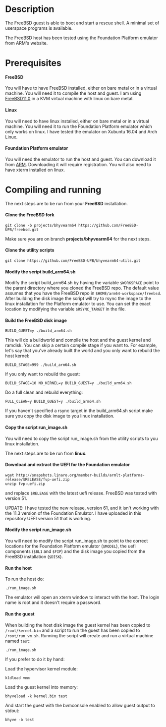

# Description

The FreeBSD guest is able to boot and start a rescue shell. A minimal set of userspace programs is available.

The FreeBSD host has been tested using the Foundation Platform emulator from ARM's website.


# Prerequisites

#### FreeBSD

You will have to have FreeBSD installed, either on bare metal or in a virtual machine. You will need it to compile the host and guest. I am using [FreeBSD11.0](https://www.freebsd.org/releases/11.0R/announce.html) in a KVM virtual machine with linux on bare metal.

#### Linux

You will need to have linux installed, either on bare metal or in a virtual machine. You will need it to run the Foundation Platform emulator which only works on linux. I have tested the emulator on Xubuntu 16.04 and Arch Linux.

#### Foundation Platform emulator

You will need the emulator to run the host and guest. You can download it from [ARM](https://silver.arm.com/browse/FM00A). Downloading it will require registration. You will also need to have xterm installed on linux.


# Compiling and running

The next steps are to be run from your **FreeBSD** installation.

#### Clone the FreeBSD fork

```
git clone -b projects/bhyvearm64 https://github.com/FreeBSD-UPB/freebsd.git
```

Make sure you are on branch **projects/bhyvearm64** for the next steps.

#### Clone the utility scripts

```
git clone https://github.com/FreeBSD-UPB/bhyvearm64-utils.git
```

#### Modify the script build_arm64.sh

Modify the script build_arm64.sh by having the variable `$WORKSPACE` point to the parent directory where you cloned the FreeBSD repo. The default value assumes that you have the FreeBSD repo in `$HOME/arm64-workspace/freebsd`. After building the disk image the script will try to rsync the image to the linux installation for the Platform emulator to use. You can set the exact location by modifying the variable `$RSYNC_TARGET` in the file.

#### Build the FreeBSD disk image

```
BUILD_GUEST=y ./build_arm64.sh
```

This will do a buildworld and compile the host and the guest kernel and ramdisk. You can skip a certain compile stage if you want to. For example, let's say that you've already built the world and you only want to rebuild the host kernel:

```
BUILD_STAGE=999 ./build_arm64.sh
```

If you only want to rebuild the guest:

```
BUILD_STAGE=10 NO_KERNEL=y BUILD_GUEST=y ./build_arm64.sh
```

Do a full clean and rebuild everything:

```
FULL_CLEAN=y BUILD_GUEST=y ./build_arm64.sh
```
If you haven't specified a rsync target in the build_arm64.sh script make sure you copy the disk image to you linux installation.

#### Copy the script run_image.sh

You will need to copy the script run_image.sh from the utility scripts to you linux installation.

The next steps are to be run from **linux**.

#### Download and extract the UEFI for the Foundation emulator

```
wget http://snapshots.linaro.org/member-builds/armlt-platforms-release/$RELEASE/fvp-uefi.zip
unzip fvp-uefi.zip
```
and replace `$RELEASE` with the latest uefi release. FreeBSD was tested with version 51.

UPDATE: I have tested the new release, version 61, and it isn't working with the 11.3 version of the Foundation Emulator. I have uploaded in this repository UEFI version 51 that is working.

#### Modify the script run_image.sh

You will need to modify the script run_image.sh to point to the correct locations for the Foundation Platform emulator (`$MODEL`), the uefi components (`$BL1` and `$FIP`) and the disk image you copied from the FreeBSD installation (`$DISK`).

#### Run the host

To run the host do:

```
./run_image.sh
```
The emulator will open an xterm window to interact with the host. The login name is root and it doesn't require a password.

#### Run the guest

When building the host disk image the guest kernel has been copied to `/root/kernel.bin` and a script to run the guest has been copied to `/root/run_vm.sh`. Running the script will create and run a virtual machine named `test`:

```
./run_image.sh
```

If you prefer to do it by hand:

Load the hypervisor kernel module:

```
kldload vmm
```

Load the guest kernel into memory:

```
bhyveload -k kernel.bin test
```

And start the guest with the bvmconsole enabled to allow guest output to stdout:

```
bhyve -b test
```

